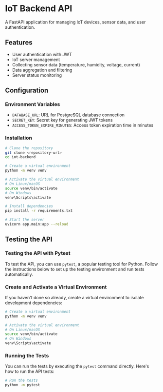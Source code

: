 
# IoT Backend API

A FastAPI application for managing IoT devices, sensor data, and user authentication.

## Features

- User authentication with JWT
- IoT server management
- Collecting sensor data (temperature, humidity, voltage, current)
- Data aggregation and filtering
- Server status monitoring

## Configuration

### Environment Variables

- `DATABASE_URL`: URL for PostgreSQL database connection
- `SECRET_KEY`: Secret key for generating JWT tokens
- `ACCESS_TOKEN_EXPIRE_MINUTES`: Access token expiration time in minutes

### Installation

```bash
# Clone the repository
git clone <repository-url>
cd iot-backend

# Create a virtual environment
python -m venv venv

# Activate the virtual environment
# On Linux/macOS
source venv/bin/activate
# On Windows
venv\Scripts\activate

# Install dependencies
pip install -r requirements.txt

# Start the server
uvicorn app.main:app --reload
```

## Testing the API

### Testing the API with Pytest

To test the API, you can use `pytest`, a popular testing tool for Python. Follow the instructions below to set up the testing environment and run tests automatically.

### Create and Activate a Virtual Environment

If you haven't done so already, create a virtual environment to isolate development dependencies:

```bash
# Create a virtual environment
python -m venv venv

# Activate the virtual environment
# On Linux/macOS
source venv/bin/activate
# On Windows
venv\Scripts\activate
```
### Running the Tests

You can run the tests by executing the `pytest` command directly. Here's how to run the API tests:

```bash
# Run the tests
python -m pytest
```
